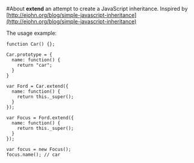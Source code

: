 #About
**extend** an attempt to create a JavaScript inheritance. Inspired by [http://ejohn.org/blog/simple-javascript-inheritance](http://ejohn.org/blog/simple-javascript-inheritance)


The usage example:

    function Car() {};
    
    Car.prototype = {
      name: function() {
        return "car";
      }
    }

    var Ford = Car.extend({
      name: function() {
        return this._super();
      }
    });

    var Focus = Ford.extend({
      name: function() {
        return this._super();
      }
    });

    var focus = new Focus();
    focus.name(); // car
